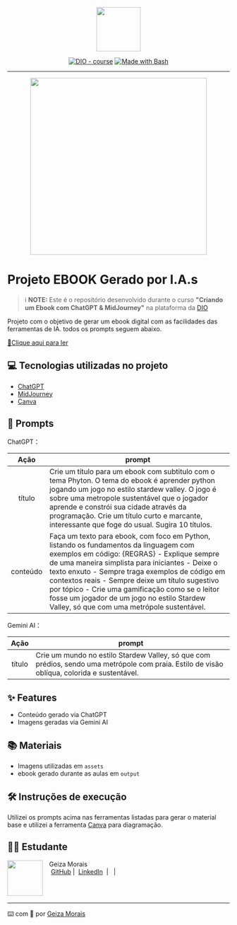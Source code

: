 <p align="center">
    <img width="100" src=".github/assets/banner.png">
</p>


<p align="center">
<a href="https://dio.me/"><img src="https://img.shields.io/badge/DIO-Course-28DA77?logo=youtube" alt="DIO - course"></a>
<a href="https://www.gnu.org/software/bash/" title="Go to Bash homepage"><img src="https://img.shields.io/badge/Prompt-Project-blue?logo=gnu-bash&amp;logoColor=white" alt="Made with Bash"></a></p>

-------


<p align="center">
<img 
    src="./assets/cover.png"
    width="400"  
/>
</p>

# Projeto EBOOK Gerado por I.A.s


 > ℹ️ **NOTE:** Este é o repositório desenvolvido durante o curso <b>"Criando um Ebook com ChatGPT & MidJourney"</b> na plataforma da [DIO](https://dio.me)

Projeto com o objetivo de gerar um ebook digital com as facilidades das ferramentas de IA. todos os prompts
seguem abaixo.

<a href="https://github.com/felipeAguiarCode/prompts-recipe-to-create-a-ebook/blob/main/output/ebook%20-%20css%20jedi%20output.pdf" title="View PDF now"> 📕Clique aqui para ler</a>

## 💻 Tecnologias utilizadas no projeto

- [ChatGPT](https://chat.openai.com/) 
- [MidJourney](https://www.midjourney.com/app/)
- [Canva](https://www.canva.com)

## 🧠 Prompts


ChatGPT：

|   Ação   | prompt                                                                                                                                                                                                                                                                         |
| :------: | ------------------------------------------------------------------------------------------------------------------------------------------------------------------------------------------------------------------------------------------------------------------------------ |
|  título  | Crie um título para um ebook com subtitulo com o tema Phyton. O tema do ebook é aprender python jogando um jogo no estilo stardew valley. O jogo é sobre uma metropole sustentável que o jogador aprende e constrói sua cidade através da programação. Crie um título curto e marcante, interessante que foge do usual. Sugira 10 títulos.                                                       |
| conteúdo | Faça um texto para ebook, com foco em Python, listando os fundamentos da linguagem com exemplos em código: {REGRAS} - Explique sempre de uma maneira simplista para iniciantes - Deixe o texto enxuto - Sempre traga exemplos de código em contextos reais - Sempre deixe um título sugestivo por tópico - Crie uma gamificação como se o leitor fosse um jogador de um jogo no estilo Stardew Valley, só que com uma metrópole sustentável. |


Gemini AI：

|  Ação  | prompt                                                                                 |
| :----: | -------------------------------------------------------------------------------------- |
| título | Crie um mundo no estilo Stardew Valley, só que com prédios, sendo uma metrópole com praia. Estilo de visão oblíqua, colorida e sustentável. |

## ✨ Features

- Conteúdo gerado via ChatGPT
- Imagens geradas via Gemini AI

## 📚 Materiais

- Imagens utilizadas em `assets`
- ebook gerado durante as aulas em `output`

## 🛠️ Instruções de execução

Utilizei os prompts acima nas ferramentas listadas para gerar o material base e utilizei a ferramenta [Canva](https://www.canva.com) para diagramação.

## 👨‍💻 Estudante

<p>
    <img 
      align=left 
      margin=10 
      width=80 
      src="https://avatars.githubusercontent.com/u/37452836?v=4"
    />
    <p>&nbsp&nbsp&nbspGeiza Morais<br>
    &nbsp&nbsp&nbsp
    <a href="https://github.com/felipeAguiarCode">
    GitHub</a>&nbsp;|&nbsp;
    <a href="https://www.linkedin.com/in/geizamorais/">LinkedIn</a>
&nbsp;|&nbsp;
&nbsp;|&nbsp;</p>
</p>
<br/><br/>
<p>

---

⌨️ com 💜 por [Geiza Morais](https://github.com/m0ra1s)
